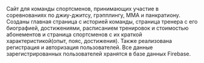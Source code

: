 Сайт для команды спортсменов, принимающих участие в соревнованиях по джиу-джитсу, грэпплингу, ММА и панкратиону. Созданы главная страница с историей команды, страница тренера 
c его биографией, достижениями, расписанием тренировок и стоимостью абонементов и страница спортсменов с их краткой характеристикой(опыт, пояс, достижения). 
Также реализована регистрация и авторизация пользователей. Все данные зарегистрированных пользователей хранятся в базе данных Firebase.
